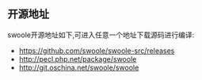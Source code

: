 ## 开源地址
swoole开源地址如下,可进入任意一个地址下载源码进行编译:   
- https://github.com/swoole/swoole-src/releases
- http://pecl.php.net/package/swoole
- http://git.oschina.net/swoole/swoole